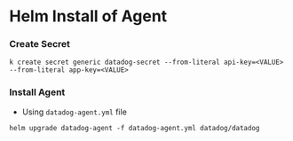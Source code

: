# Helm Install of Agent

### Create Secret
```
k create secret generic datadog-secret --from-literal api-key=<VALUE> --from-literal app-key=<VALUE>
```
### Install Agent
- Using `datadog-agent.yml` file

```
helm upgrade datadog-agent -f datadog-agent.yml datadog/datadog
```
